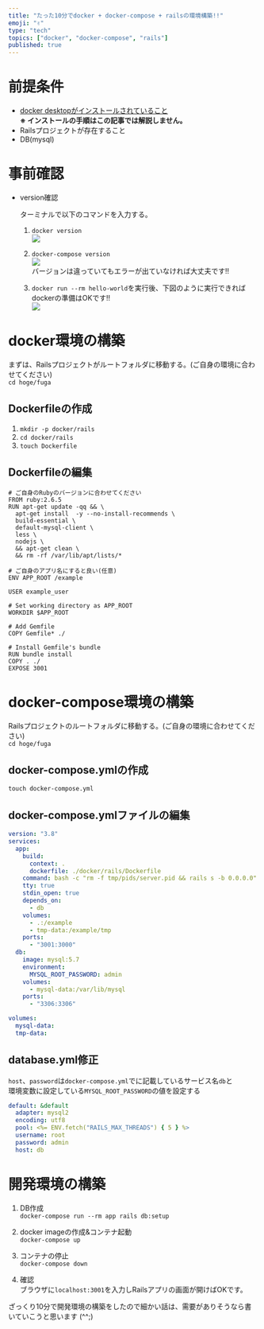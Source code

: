 ```yaml
---
title: "たった10分でdocker + docker-compose + railsの環境構築!!"
emoji: "✌️"
type: "tech"
topics: ["docker", "docker-compose", "rails"]
published: true
---
```


# 前提条件

- [docker desktopがインストールされていること](https://www.docker.com/products/docker-desktop)  
**※ インストールの手順はこの記事では解説しません。**
- Railsプロジェクトが存在すること
- DB(mysql)

# 事前確認

- version確認

  ターミナルで以下のコマンドを入力する。  
  1. `docker version`  
![](https://storage.googleapis.com/zenn-user-upload/088c67aa2dcbc90e88314663.png)

  2. `docker-compose version`  
![](https://storage.googleapis.com/zenn-user-upload/8b089d1899b95f51e3230736.png)  
バージョンは違っていてもエラーが出ていなければ大丈夫です!!  

  3. `docker run --rm hello-world`を実行後、下図のように実行できればdockerの準備はOKです!!  
![](https://storage.googleapis.com/zenn-user-upload/d478dbc78390b08bb581be8b.png)

# docker環境の構築

まずは、Railsプロジェクトがルートフォルダに移動する。(ご自身の環境に合わせてください)  
`cd hoge/fuga`

## Dockerfileの作成

1. `mkdir -p docker/rails`
2. `cd docker/rails`
3. `touch Dockerfile`

## Dockerfileの編集

```Dockerfile:Dockerfile
# ご自身のRubyのバージョンに合わせてください
FROM ruby:2.6.5
RUN apt-get update -qq && \
  apt-get install  -y --no-install-recommends \
  build-essential \
  default-mysql-client \
  less \
  nodejs \
  && apt-get clean \
  && rm -rf /var/lib/apt/lists/*

# ご自身のアプリ名にすると良い(任意)
ENV APP_ROOT /example

USER example_user

# Set working directory as APP_ROOT
WORKDIR $APP_ROOT

# Add Gemfile
COPY Gemfile* ./

# Install Gemfile's bundle
RUN bundle install
COPY . ./
EXPOSE 3001
```

# docker-compose環境の構築

Railsプロジェクトのルートフォルダに移動する。(ご自身の環境に合わせてください)  
`cd hoge/fuga`

## docker-compose.ymlの作成

`touch docker-compose.yml`


## docker-compose.ymlファイルの編集

```yml:docker-compose.yml
version: "3.8"
services:
  app:
    build:
      context: .
      dockerfile: ./docker/rails/Dockerfile
    command: bash -c "rm -f tmp/pids/server.pid && rails s -b 0.0.0.0"
    tty: true
    stdin_open: true
    depends_on:
      - db
    volumes:
      - .:/example
      - tmp-data:/example/tmp
    ports:
      - "3001:3000"
  db:
    image: mysql:5.7
    environment:
      MYSQL_ROOT_PASSWORD: admin
    volumes:
      - mysql-data:/var/lib/mysql
    ports:
      - "3306:3306"

volumes:
  mysql-data:
  tmp-data:
```

## database.yml修正

`host`、`password`は`docker-compose.yml`でに記載しているサービス名`db`と  
環境変数に設定している`MYSQL_ROOT_PASSWORD`の値を設定する

```yml:database.yml
default: &default
  adapter: mysql2
  encoding: utf8
  pool: <%= ENV.fetch("RAILS_MAX_THREADS") { 5 } %>
  username: root
  password: admin
  host: db
```

# 開発環境の構築 

1. DB作成  
`docker-compose run --rm app rails db:setup`

2. docker imageの作成&コンテナ起動  
`docker-compose up`

3. コンテナの停止  
`docker-compose down`

4. 確認  
ブラウザに`localhost:3001`を入力しRailsアプリの画面が開けばOKです。


ざっくり10分で開発環境の構築をしたので細かい話は、需要がありそうなら書いていこうと思います (^^;)
